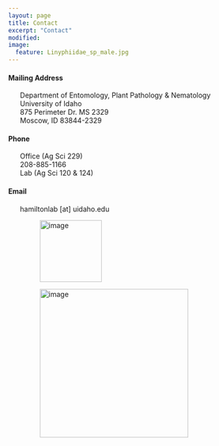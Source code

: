 ```yaml
---
layout: page
title: Contact
excerpt: "Contact"
modified: 
image:
  feature: Linyphiidae_sp_male.jpg
---
```

#### Mailing Address

<ul style="list-style-type:none">
  <li>Department of Entomology, Plant Pathology & Nematology</li>
  <li>University of Idaho</li>
  <li>875 Perimeter Dr. MS 2329</li>
  <li>Moscow, ID 83844-2329</li>
</ul>

#### Phone
<ul style="list-style-type:none">
  <li>Office (Ag Sci 229)</li>
  <li>208-885-1166</li>
  <li>Lab (Ag Sci 120 & 124)</li>
</ul>

#### Email
<ul style="list-style-type:none">
	<li>hamiltonlab [at] uidaho.edu</li>

<figure>
	<a href="{{ site.url }}/images/UIdaho2.png"><img src="{{ site.url }}/images/UIdaho2.png" alt="image" width="125" ></a>
</figure>

<figure>
	<a href="{{ site.url }}/images/UICALS.jpg"><img src="{{ site.url }}/images/UICALS.jpg" alt="image" width="300" ></a>
</figure>
